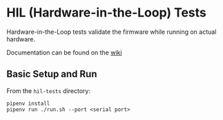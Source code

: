 # HIL (Hardware-in-the-Loop) Tests

Hardware-in-the-Loop tests validate the firmware while running on actual hardware.

Documentation can be found on the [wiki](https://wiki.aleasat.space/en/space-segment/cdh/hil-tests)

## Basic Setup and Run

From the `hil-tests` directory:
```console
pipenv install
pipenv run ./run.sh --port <serial port>
```
